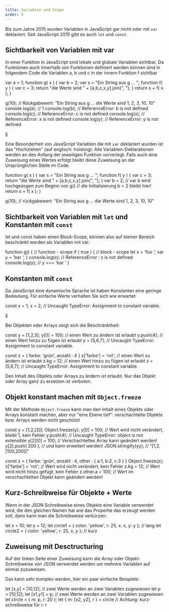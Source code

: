 ```yaml
---
title: Variablen und Scope
order: 5
---
```



Bis zum Jahre 2015 wurden Variablen in JavaScript gar nicht oder mit `var` deklariert.
Seit JavaScript 2015 gibt es auch `let` und `const`.


## Sichtbarkeit von Variablen mit var

In einer Funktion in JavaScript sind lokale und globale
Variablen sichtbar.  Da Funktionen auch innerhalb von
Funktionen definiert werden können sind in folgendem Code
die Variablen a, b und c in der innern Funktion f sichtbar

<javascript caption="Sichtbarkeit von a, b, c in Funktionen">
var a = 1;
function g( x ) {
  var b = 2;
  var s = "Ein String aus g ... ";
  function f( y ) {
    var c = 3;
    return "die Werte sind " + [a,b,c,x,y].join(", ");
  }
  return s + f( x );
}

g(10);
// Rückgabewert: "Ein String aus g ... die Werte sind 1, 2, 3, 10, 10"
console.log(a);  // 1
console.log(b);  // ReferenceError: b is not defined
console.log(c);  // ReferenceError: c is not defined
console.log(x);  // ReferenceError: x is not defined
console.log(y);  // ReferenceError: y is not defined
</javascript>

§

Eine Besonderheit von JavaScript Variablen die mit `var` deklariert
wurden ist das "Hochziehen" (auf englisch: hoisting): Alle
Variablen-Deklarationen werden an den Anfang der jeweiligen Funktion 
vorverlegt.  Falls auch eine Zuweisung eines Wertes erfolgt
bleibt diese Zuweisung an der Ursprünglichen Stelle im Code.

<javascript caption="Sichtbarkeit von a, b, c in Funktionen">
  function g( x ) {
    var s = "Ein String aus g ... ";
    function f( y ) {
      var c = 3;
      return "die Werte sind " + [a,b,c,x,y].join(", ");
    }
    var b = 2; // var b wird hochgezogen zum Beginn von g()
               // die Initialisierung b = 2 bleibt hier!
    return s + f( x );
  }

  g(10);
  // rückgabewert: "Ein String aus g ... die Werte sind 1, 2, 3, 10, 10"
</javascript>


## Sichtbarkeit von Variablen mit `let` und Konstanten mit `const`

let und const haben einen Block-Scope, können also auf kleiner
Bereich beschränkt werden als Variablen mit var:


<javascript>
function g() { // function - scope
  if ( true ) { // block - scope
    let x = ’foo ’;
    var y = ’bar ’;
  }
  console.log(x); // ReferenceError : x is not defined
  console.log(y); // y === ’bar ’
}
</javascript>


## Konstanten mit `const`

Da JavaScript eine dynamische Sprache ist haben Konstanten  eine
geringe Bedeutung. Für einfache Werte verhalten Sie sich wie erwartet:

<javascript>
const x = 1;
x = 2;  // Uncaught TypeError: Assignment to constant variable.
</javascript>


§

Bei Objekten oder Arrays zeigt sich die Beschränktheit:

<javascript>
const y = [1,2,3];
y[0] = 100;  // einen Wert zu ändern ist erlaubt
y.push(4);   // einen Wert hinzu zu fügen ist erlaubt
y = [5,6,7]; // Uncaught TypeError: Assignment to constant variable.

const z = { farbe: 'grün', anzahl : 4 }
z['farbe'] = 'rot';  // einen Wert zu ändern ist erlaubt
z.kg = 12;           // einen Wert hinzu zu fügen ist erlaubt
z = [5,6,7]; // Uncaught TypeError: Assignment to constant variable.
</javascript>

Den Inhalt des Objekts oder Arrays zu ändern ist erlaubt.
Nur das Objekt oder Array ganz zu ersetzen ist verboten.


## Objekt konstant machen mit `Object.freeze`

Mit der Methode `Object.freeze` kann man den Inhalt eines Objekts
oder Arrays konstant machen, aber nur "eine Ebene tief": verschachtelte
Objekte bzw. Arrays werden nicht geschützt

<javascript>
const y = [1,2,[3]];
Object.freeze(y);
y[0] = 100;  // Wert wird nicht verändert, bleibt 1, kein Fehler
y.push(4);   // Uncaught TypeError: object is not extensible
y[2][0] = 100;  // Verschachteltes Array kann geändert werden!
y[2].push( 200 );   //               und kann erweitert werden!
JSON.stringify(yy); // "[1,2,[100,200]]"

const z = { farbe: 'grün', anzahl : 4, other : { a:1, b:2, c:3 } }
Object.freeze(z);
z['farbe'] = 'rot'; // Wert wird nicht verändert, kein Fehler
z.kg = 12;          // Wert wird nicht hinzu gefügt, kein Fehler
z.other.a = 100;    // Wert im verschachtelten Objekt kann geändert werden!
</javascript>

## Kurz-Schreibweise für Objekte + Werte

Wenn in der JSON Schreibweise eines Objekts eine Variable
verwendet wird, die den gleichen Namen hat wie das Propertie das
erzeugt werden soll, dann kann man die Schreibweise verkürzen: 

<javascript>
let x = 10;
let y = 12;
let circle1 = { color: 'yellow', r: 25, x: x, y: y  }; // lang
let circle2 = { color: 'yellow', r: 25, x,    y     }; // kurz
</javascript>

## Zuweisung mit Desctructuring

Auf der linken Seite einer Zuweisung kann die Array oder Objekt-Schreibweise
von JSON verwendet werden um mehrere Variablen auf einmal zuzuweisen.

Das kann sehr komplex werden, hier ein paar einfache Beispiele:

<javascript>
let [x,y] = [10,12];  // zwei Werte werden an zwei Variablen zugewiesen
let p     = [10,12];
let [x1,y1] = p;      // zwei Werte werden an zwei Variablen zugewiesen
let circle = { m: p, r: 20 };
let { m: [x2, y2], r } = circle  // Achtung: kurz-schreibweise für r: r 
</javascript>

